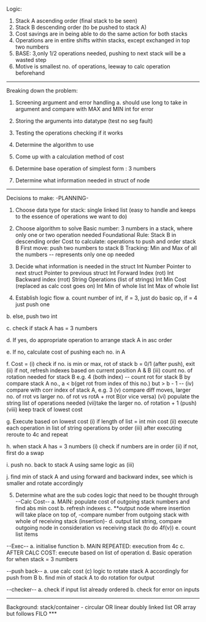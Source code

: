 Logic:
1. Stack A ascending order (final stack to be seen)
2. Stack B descending order (to be pushed to stack A)
3. Cost savings are in being able to do the same action for both stacks 
4. Operations are in entire shifts within stacks, except exchanged in top two numbers
5. BASE: 3,only 1/2 operations needed, pushing to next stack will be a wasted step
6. Motive is smallest no. of operations, leeway to calc operation beforehand

---

Breaking down the problem:
1. Screening argument and error handling
a. should use long to take in argument and compare with MAX and MIN int for error

2. Storing the arguments into datatype (test no seg fault)

3. Testing the operations checking if it works

4. Determine the algorithm to use

5. Come up with a calculation method of cost

6. Determine base operation of simplest form : 3 numbers

7. Determine what information needed in struct of node 

---

Decisions to make:
-PLANNING-
1. Choose data type for stack: single linked list 
(easy to handle and keeps to the essence of operations we want to do)

2. Choose algorithm to solve
Basic number: 3 numbers in a stack, where only one or two operation needed
Foundational Rule: Stack B in descending order 
Cost to calculate: operations to push and order stack B
First move: push two numbers to stack B
Tracking: Min and Max of all the numbers -- represents only one op needed

3. Decide what information is needed in the struct
Int Number
Pointer to next struct
Pointer to previous struct
Int Forward Index (rot)
Int Backward index (rrot)
String Operations (list of strings)
Int Min Cost (replaced as calc cost goes on)
Int Min of whole list
Int Max of whole list

4. Establish logic flow
a. count number of int, if = 3, just do basic op, if = 4 just push one

b. else, push two int

c. check if stack A has = 3 numbers

d. If yes, do appropriate operation to arrange stack A in asc order

e. If no, calculate cost of pushing each no. in A

f. Cost = 
(i) check if no. is min or max, rot of stack b =  0/1 (after push), exit
(ii) if not, refresh indexes based on current position A & B
(iii) count no. of rotation needed for stack B e.g. 4 (both index)
-- count rot for stack B by compare stack A no., a < b(get rot from index of this no.) but > b - 1 --
(iv) compare with corr index of stack A, e.g. 3
(v) compare diff moves, larger no. of rrot vs larger no. of rot vs rotA + rrot B(or vice versa)
(vi) populate the string list of operations needed
(vii)take the larger no. of rotation + 1 (push)
(viii) keep track of lowest cost

g. Execute based on lowest cost
(i) if length of list = int min cost
(ii) execute each operation in list of string operations by order
(iii) after executing reroute to 4c and repeat

h. when stack A has = 3 numbers
(i) check if numbers are in order
(ii) if not, first do a swap

i. push no. back to stack A using same logic as (iii)

j. find min of stack A and using forward and backward index, see which is smaller and rotate accordingly

5. Determine what are the sub codes logic that need to be thought through
--Calc Cost--
a. MAIN: populate cost of outgoing stack numbers and find abs min cost
b. refresh indexes
c. **output node where insertion will take place on top of, 
-compare number from outgoing stack with whole of receiving stack (insertion)-
d. output list string, compare outgoing node in consideration vs receiving stack (to do 4f(v))
e. count list items 

--Exec--
a. initialise function
b. MAIN REPEATED: execution from 4c 
c. AFTER CALC COST: execute based on list of operation
d. Basic operation for when stack = 3 numbers

--push back--
a. use calc cost (c) logic to rotate stack A accordingly for push from B
b. find min of stack A to do rotation for output

--checker--
a. check if input list already ordered
b. check for error on inputs

---

Background:
stack/container - circular OR linear doubly linked list OR array but follows FILO ***